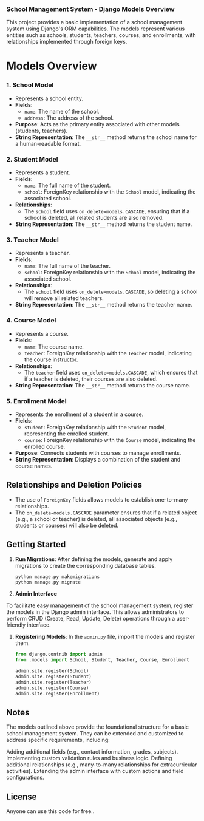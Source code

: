 ### School Management System - Django Models Overview

This project provides a basic implementation of a school management system using Django's ORM capabilities. The models represent various entities such as schools, students, teachers, courses, and enrollments, with relationships implemented through foreign keys.

# Models Overview

### 1. School Model
- Represents a school entity.
- **Fields**:
  - `name`: The name of the school.
  - `address`: The address of the school.
- **Purpose**: Acts as the primary entity associated with other models (students, teachers).
- **String Representation**: The `__str__` method returns the school name for a human-readable format.

### 2. Student Model
- Represents a student.
- **Fields**:
  - `name`: The full name of the student.
  - `school`: ForeignKey relationship with the `School` model, indicating the associated school.
- **Relationships**:
  - The `school` field uses `on_delete=models.CASCADE`, ensuring that if a school is deleted, all related students are also removed.
- **String Representation**: The `__str__` method returns the student name.

### 3. Teacher Model
- Represents a teacher.
- **Fields**:
  - `name`: The full name of the teacher.
  - `school`: ForeignKey relationship with the `School` model, indicating the associated school.
- **Relationships**:
  - The `school` field uses `on_delete=models.CASCADE`, so deleting a school will remove all related teachers.
- **String Representation**: The `__str__` method returns the teacher name.

### 4. Course Model
- Represents a course.
- **Fields**:
  - `name`: The course name.
  - `teacher`: ForeignKey relationship with the `Teacher` model, indicating the course instructor.
- **Relationships**:
  - The `teacher` field uses `on_delete=models.CASCADE`, which ensures that if a teacher is deleted, their courses are also deleted.
- **String Representation**: The `__str__` method returns the course name.

### 5. Enrollment Model
- Represents the enrollment of a student in a course.
- **Fields**:
  - `student`: ForeignKey relationship with the `Student` model, representing the enrolled student.
  - `course`: ForeignKey relationship with the `Course` model, indicating the enrolled course.
- **Purpose**: Connects students with courses to manage enrollments.
- **String Representation**: Displays a combination of the student and course names.

## Relationships and Deletion Policies

- The use of `ForeignKey` fields allows models to establish one-to-many relationships.
- The `on_delete=models.CASCADE` parameter ensures that if a related object (e.g., a school or teacher) is deleted, all associated objects (e.g., students or courses) will also be deleted.

## Getting Started

1. **Run Migrations**: After defining the models, generate and apply migrations to create the corresponding database tables.
   ```bash
   python manage.py makemigrations
   python manage.py migrate
2.  **Admin Interface**

To facilitate easy management of the school management system, register the models in the Django admin interface. This allows administrators to perform CRUD (Create, Read, Update, Delete) operations through a user-friendly interface.

1. **Registering Models**: In the `admin.py` file, import the models and register them.
   ```python
   from django.contrib import admin
   from .models import School, Student, Teacher, Course, Enrollment

   admin.site.register(School)
   admin.site.register(Student)
   admin.site.register(Teacher)
   admin.site.register(Course)
   admin.site.register(Enrollment)

## Notes
The models outlined above provide the foundational structure for a basic school management system. They can be extended and customized to address specific requirements, including:

Adding additional fields (e.g., contact information, grades, subjects).
Implementing custom validation rules and business logic.
Defining additional relationships (e.g., many-to-many relationships for extracurricular activities).
Extending the admin interface with custom actions and field configurations.

## License
Anyone can use this code for free..
